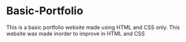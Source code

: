 # Basic-Portfolio

This is a basic portfolio website made using HTML and CSS only. This website was made inorder to improve in HTML and CSS
